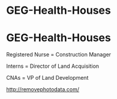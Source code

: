 # GEG-Health-Houses
# GEG-Health-Houses


Registered Nurse = Construction Manager

Interns = Director of Land Acquisition

CNAs  =  VP of Land Development 


http://removephotodata.com/